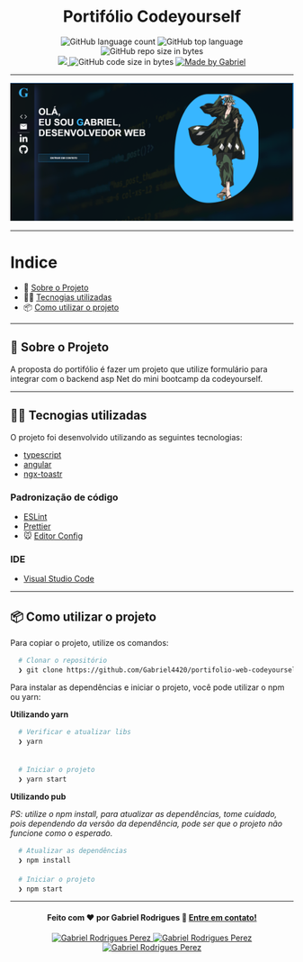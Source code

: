 <h1 align="center">
   Portifólio Codeyourself
</h1>

<p align="center">
   <img alt="GitHub language count" src="https://img.shields.io/github/languages/count/Gabriel4420/portifolio-web-codeyourself">

  <img alt="GitHub top language" src="https://img.shields.io/github/languages/top/Gabriel4420/portifolio-web-codeyourself?logo=html">

  <img alt="GitHub repo size in bytes" src="https://img.shields.io/github/repo-size/Gabriel4420/portifolio-web-codeyourself?color=green">

  <br>
  
  <a href="https://www.codacy.com/manual/Gabriel4420/portifolio-web-codeyourself?utm_source=github.com&amp;utm_medium=referral&amp;utm_content=Gabriel4420/portifolio-web-codeyourself&amp;utm_campaign=Badge_Grade">
    <img src="https://app.codacy.com/project/badge/Grade/6dd6b46abeb14e99935a2b9ac5c6ede2"/>
  </a>
  
  <img alt="GitHub code size in bytes" src="https://img.shields.io/github/last-commit/Gabriel4420/portifolio-web-codeyourself">


  <a href="https://www.linkedin.com/in/gabriel-rodrigues-perez-2069b072/">
    <img alt="Made by Gabriel" src="https://img.shields.io/badge/made%20by-Gabriel-%2304D361">
  </a>
</p>

---

<p align="center">
  <img alt="Gif da Aplicação" src="src/assets/imgs/HomeApp.png" />
</p>

---

# Indice

- :rocket: [Sobre o Projeto](#rocket-sobre-o-projeto)
- 👨‍💻️ [Tecnogias utilizadas](#%EF%B8%8F-tecnogias-utilizadas)
- 📦️ [Como utilizar o projeto](#%EF%B8%8F-como-utilizar-o-projeto)
---

## :rocket: Sobre o Projeto

A proposta do portifólio é fazer um projeto que utilize formulário para integrar com o backend asp Net do mini bootcamp da codeyourself.

---

## 👨‍💻️ Tecnogias utilizadas

O projeto foi desenvolvido utilizando as seguintes tecnologias:

- [typescript](https://www.typescriptlang.org/docs/home)
- [angular](https://angular.io/docs)
- [ngx-toastr](https://ngx-toastr.vercel.app/)

### Padronização de código

- [ESLint](https://eslint.org/)
- [Prettier](https://prettier.io/)
- :mouse: [Editor Config](https://editorconfig.org/)

### IDE

- [Visual Studio Code](https://code.visualstudio.com/)

---

## 📦️ Como utilizar o projeto

Para copiar o projeto, utilize os comandos:

```bash
  # Clonar o repositório
  ❯ git clone https://github.com/Gabriel4420/portifolio-web-codeyourself.git

```
Para instalar as dependências e iniciar o projeto, você pode utilizar o npm ou yarn:

**Utilizando yarn**

```bash
  # Verificar e atualizar libs
  ❯ yarn
  

  # Iniciar o projeto
  ❯ yarn start

```

**Utilizando pub**

*PS: utilize o npm install, para atualizar as dependências, tome cuidado, pois dependendo da versão da dependência, pode ser que o projeto não funcione como o esperado.*

```bash
  # Atualizar as dependências
  ❯ npm install

  # Iniciar o projeto
  ❯ npm start
```

---

<h4 align="center">
  Feito com ❤️ por Gabriel Rodrigues 👋️ <a href="mailto:gabriel_rodrigues_perez@hotmail.com">Entre em contato!</a>
</h4>

<p align="center">

  <a href="https://www.linkedin.com/in/gabriel-rodrigues-perez-2069b072/">
    <img alt="Gabriel Rodrigues Perez" src="https://img.shields.io/badge/LinkedIn-Gabriel_Rodrigues-0e76a8?style=flat&logoColor=white&logo=linkedin">
  </a>
  <a href="https://www.facebook.com/gabriel.rodrigues.perez">
    <img alt="Gabriel Rodrigues Perez" src="https://img.shields.io/badge/Facebook-Gabriel_Rodrigues-1778F2?style=flat&logoColor=white&logo=facebook">
  </a>
  <a href="https://www.instagram.com/gabriel_rodrigues_perez/">
    <img alt="Gabriel Rodrigues Perez" src="https://img.shields.io/badge/Instagram-@gabriel4420-833AB4?style=flat&logoColor=white&logo=instagram">
  </a>
  
  
</p>
